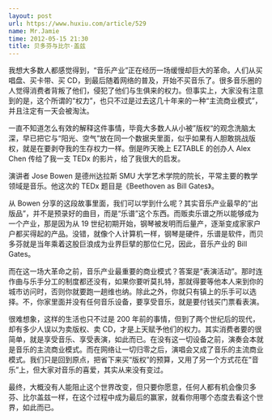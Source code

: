 ```yaml
---
layout: post
url: https://www.huxiu.com/article/529
name: Mr.Jamie
time: 2012-05-15 21:30
title: 贝多芬与比尔·盖兹
---
```

我想大多数人都感觉得到，“音乐产业”正在经历一场缓慢却巨大的革命。人们从买唱盘、买卡带、买 CD，到最后随着网络的普及，开始不买音乐了。很多音乐圈的人觉得消费者背叛了他们，侵犯了他们与生俱来的权力。但事实上，大家没有注意到的是，这个所谓的“权力”，也只不过是过去这几十年来的一种“主流商业模式”，并且注定有一天会被淘汰。

一直不知道怎么有效的解释这件事情，毕竟大多数人从小被”版权“的观念洗脑太深，早已把它与“阳光、空气”放在同一个数据夹里面，似乎如果有人胆敢挑战版权，就是在要剥夺我的生存权力一样。倒是昨天晚上 EZTABLE 的创办人 Alex Chen 传给了我一支 TEDx 的影片，给了我很大的启发。

演讲者 Jose Bowen 是德州达拉斯 SMU 大学艺术学院的院长，平常主要的教学领域是音乐。他这次的 TEDx 题目是《Beethoven as Bill Gates》。

从 Bowen 分享的这段故事里面，我们可以学到什么呢？其实音乐产业最早的“出版品”，并不是预录好的曲目，而是“乐谱”这个东西。而贩卖乐谱之所以能够成为一个产业，那是因为从 19 世纪初期开始，钢琴被发明而后量产，逐渐变成家家户户都买得起的产品。没错，就像个人计算机一样，钢琴是硬件，乐谱是软件，而贝多芬就是当年乘着这股巨浪成为业界巨擘的那位仁兄，因此，音乐产业的 Bill Gates。

而在这一场大革命之前，音乐产业最重要的商业模式？答案是“表演活动”。那时连作曲与乐手分工的制度都还没有，如果你要听莫扎特，那就得要等他本人来到你的城市访问时，否则你就要跑一趟维也纳。除此之外，你就只有镇上的乐手可以选择。不，你家里面并没有任何音乐设备，要享受音乐，就是要付钱买门票看表演。

很难想象，这样的生活也只不过是 200 年前的事情，但到了两个世纪后的现代，却有多少人误以为卖版权、卖 CD，才是上天赋予他们的权力。其实消费者要的很简单，就是享受音乐、享受表演，如此而已。在没有这一切设备之前，演奏会本就是音乐的主流商业模式。而在网络让一切归零之后，演唱会又成了音乐的主流商业模式。我们只是回到原点，把省下来买“版权”的预算，又用了另一个方式花在”音乐”上，但大家对音乐的喜爱，其实从来没有变过。

最终，大概没有人能阻止这个世界改变，但只要你愿意，任何人都有机会像贝多芬、比尔盖兹一样，在这个过程中成为最后的赢家，就看你用哪个态度去看这个世界，如此而已。

